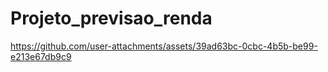 # Projeto_previsao_renda

https://github.com/user-attachments/assets/39ad63bc-0cbc-4b5b-be99-e213e67db9c9

